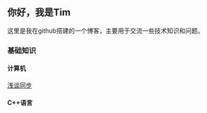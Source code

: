 ## 你好，我是Tim
这里是我在github搭建的一个博客，主要用于交流一些技术知识和问题。

### 基础知识

#### 计算机
[浅谈同步](../基础知识/计算机/浅谈同步.md)

#### C++语言
